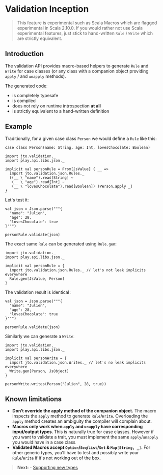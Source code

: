 # Validation Inception

> This feature is experimental such as Scala Macros which are flagged experimental in Scala 2.10.0.
> If you would rather not use Scala experimental features, just stick to hand-written `Rule` / `Write` which are strictly equivalent.

## Introduction

The validation API provides macro-based helpers to generate `Rule` and `Write` for case classes (or any class with a companion object providing `apply` / and `unapply` methods).

The generated code:

- is completely typesafe
- is compiled
- does not rely on runtime introspection **at all**
- is strictly equivalent to a hand-written definition

## Example

Traditionally, for a given case class `Person` we would define a `Rule` like this:

```tut
case class Person(name: String, age: Int, lovesChocolate: Boolean)
```

```tut
import jto.validation._
import play.api.libs.json._

implicit val personRule = From[JsValue] { __ =>
  import jto.validation.json.Rules._
  ((__ \ "name").read[String] ~
   (__ \ "age").read[Int] ~
   (__ \ "lovesChocolate").read[Boolean]) (Person.apply _)
}
```

Let's test it:

```tut
val json = Json.parse("""{
  "name": "Julien",
  "age": 28,
  "lovesChocolate": true
}""")

personRule.validate(json)
```

The exact same `Rule` can be generated using `Rule.gen`:

```tut
import jto.validation._
import play.api.libs.json._

implicit val personRule = {
  import jto.validation.json.Rules._ // let's not leak implicits everywhere
  Rule.gen[JsValue, Person]
}
```

The validation result is identical :

```tut
val json = Json.parse("""{
  "name": "Julien",
  "age": 28,
  "lovesChocolate": true
}""")

personRule.validate(json)
```

Similarly we can generate a `Write`:

```tut
import jto.validation._
import play.api.libs.json._

implicit val personWrite = {
  import jto.validation.json.Writes._ // let's no leak implicits everywhere
  Write.gen[Person, JsObject]
}

personWrite.writes(Person("Julien", 28, true))
```

## Known limitations

 - **Don’t override the apply method of the companion object.** The macro inspects the `apply` method to generate `Rule`/`Write`. Overloading the `apply` method creates an ambiguity the compiler will complain about.
 - **Macros only work when `apply` and `unapply` have corresponding input/output types**. This is naturally true for case classes. However if you want to validate a trait, you must implement the same `apply`/`unapply` you would have in a case class.
 - **Validated Macros accept `Option`/`Seq`/`List`/`Set` & `Map[String, _]`**. For other generic types, you'll have to test and possibly write your `Rule`/`Write` if it's not working out of the box.

> **Next:** - [Supporting new types](ScalaValidationExtensions.md)
